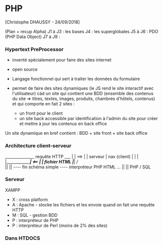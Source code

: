 # PHP
[Christophe DHAUSSY - 24/09/2018]

(Plan + recup Alpha)
J1 à J3 : les bases
J4      : les superglobales
J5 à J6 : PDO (PHP Data Object)
J7 à J9 :

### Hypertext PreProcessor

- inventé spécialement pour faire des sites internet
- open source

- Langage fonctionnel qui sert à traiter les données du formulaire
- permet de faire des sites dynamiques (le JS rend le site interactif avec l'utilisateur) càd un site qui contient une BDD (ensemble des contenus du site => titres, textes, images, produits, chambres d'hôtels, contenus) et qui comporte en fait 2 sites :
    - un front pour le client
    - un site back accessible par identification à l'admin du site pour créer et mettre à jour les contenus en back office

Un site dynamique en bref contient : BDD + site front + site back office

### Architecture client-serveur

  _______________    requête HTTP        ___
 |               |      ==>             |   |   serveur
 | nav (client)  |                      |   |
 |_______________|      <==             |   |
                     fichier HTML       |___|                       /\
                                                ||                  ||
    ---- fin schéma simple ----             interpréteur PHP    HTML ...
                                                ||                  ||
                                        PHP     \/
                                        SQL

### Serveur

XAMPP
 - X : cross platform
 - A : Apache - stocke les fichiers et les envoie quand on fait une requête HTTP
 - M : SQL - gestion BDD
 - P : interpréteur de PHP
 - P : interpréteur de Perl (moins de 2% des sites)

### Dans HTDOCS